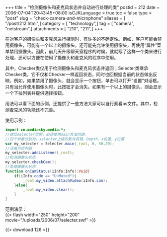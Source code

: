 +++
title = "检测摄像头和麦克风状态并自动进行处理的类"
postid = 212
date = 2006-07-04T20:43:45+08:00
isCJKLanguage = true
toc = false
type = "post"
slug = "check-camera-and-microphone"
aliases = [ "/post/212.html",]
category = [ "technology",]
tag = [ "camera", "netstream",]
attachments = [ "210", "211",]
+++


在对客户的摄像头和麦克风进行探测时，有许多的不确定性。例如，客户可能会禁用摄像头，可能有一个以上的摄像头，还可能先允许使用摄像头，再使用“属性”菜单禁用摄像头。因此，前几天升级聊天室程序的时候，就就写了这样一个类来进行处理，还可以方便在使用了摄像头和麦克风的程序中使用。

其中，Checker类仅用于检测摄像头和麦克风状态并返回；Selecter类继承Checker类，它不仅和Checker一样返回状态，同时也回根据当前的状态做出反映。例如，如果禁用了摄像头，就会显示一个按钮，单击可以打开“设置”对话框。只有当允许使用摄像头时，此按钮才会消失。如果有一个以上的摄像头，则会显示一个下拉列表并提供选择按钮。

用法可以看下面的示例，还提供了一些方法大家可以自行察看as文件。其中，检测麦克风的功能还不完善。

使用示例：<!--more-->

``` ActionScript
import cn.mediasky.media.*;
//建立selecter实例，必须使用main方法创建。
//四个参数分别为，selecter上级的影片剪辑，Depth，x位置，y位置
var my_selecter = Selecter.main(_root, 0, 50,20);
//注册为侦听器
my_selecter.addListener(_root);
//检测摄像头状态
my_selecter.checkCam();
//处理摄像头状态
function onCamStatus(iInfo:Info):Void{
    if(iInfo.code == "UnMuted"){
        _root.my_video.attachVideo(iInfo.cam);
    }else{
        _root.my_video.clear();
    }
}
```

范例演示：  
{{< flash width="250" height="200" movie="/uploads/2006/07/selecter.swf" >}}

{{< download 126 >}}
